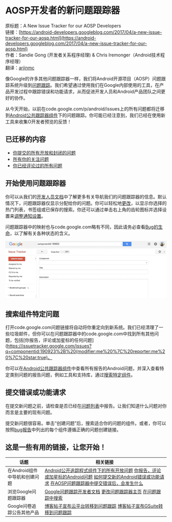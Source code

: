# AOSP开发者的新问题跟踪器

原标题：A New Issue Tracker for our AOSP Developers  
链接：[https://android-developers.googleblog.com/2017/04/a-new-issue-tracker-for-our-aosp.html](https://android-developers.googleblog.com/2017/04/a-new-issue-tracker-for-our-aosp.html)  
作者：Sandie Gong (开发者关系程序经理) & Chris Iremonger（Android技术程序经理）  
翻译：[arjinmc](https://github.com/arjinmc)  

像Google的许多其他问题跟踪器一样，我们将Android开源项目（AOSP）问题跟踪系统升级到[问题跟踪](http://issuetracker.google.com/)。我们希望通过使用我们在Google内部使用的工具，在产品开发过程中跟踪错误和功能请求，从而促进开发人员和Android产品团队之间更好的协作。

从今天开始，以前在code.google.com/p/android/issues上的所有问题都将迁移到[Android公共跟踪器组件](https://issuetracker.google.com/issues?q=componentid:190923%2B%20status:open)下的问题跟踪。你可能已经注意到，我们已经在使用新工具来收集O开发者预览的反馈！

## 已迁移的内容

* [你提交的所有开放和封闭的问题](https://issuetracker.google.com/issues?q=componentid:190923%2B%20reporter:me)
* [所有你的关注问题](https://issuetracker.google.com/issues?q=componentid:190923%2B%20star:true)
* [你已经评论过的所有问题](https://issuetracker.google.com/issues?q=componentid:190923%2B%20modifier:me)

## 开始使用问题跟踪器

你可以从我们的[开发人员文档](https://developers.google.com/issue-tracker/)中了解更多有关导航我们的问题跟踪器的信息。默认情况下，问题跟踪器仅显示分配给你的问题。你可以轻松地[更改](https://developers.google.com/issue-tracker/guides/set-a-homepage)，以显示你选择的热门列表，书签组或已保存的搜索。你还可以通过单击右上角的齿轮图标并选择设置来[调整通知设置](https://developers.google.com/issue-tracker/guides/set-notification-preferences)。

问题跟踪器中的映射也与code.google.com略有不同，因此请务必查看[Bug的生命](https://source.android.com/source/life-of-a-bug.html)，以了解有关各种状态的含义。

![img](../images/2017.4.14.aosp.gif)  

## 搜索组件特定问题

打开code.google.com问题链接将自动将你重定向到新系统。我们已经清理了一些垃圾邮件，但你可以在问题跟踪器中的code.google.com中找到所有其他问题，包括[你报告，评论或加星标的任何问题](https://issuetracker.google.com/issues?q=componentid:190923%2B%20(modifier:me%20%7C%20reporter:me%20%7C%20star:true)。

你可以在[Android公共跟踪器组件](https://issuetracker.google.com/issues?q=componentid:190923%2B%20status:open)中查看所有报告的Android问题，并深入查看特定类别问题的报告问题，例如工具和支持库，通​​过[搜索特定组件](https://developers.google.com/issue-tracker/concepts/components#search)。

## 提交错误或功能请求

在提交新问题之前，请检查是否已经在[问题列表](https://issuetracker.google.com/issues?q=componentid:190923%2B%20status:open)中报告。让我们知道什么问题对你而言是主要的现有问题。

提交新问题很容易。单击“创建问题”后，搜索适合你的问题的组件。或者，你可以按照[bug报告](https://source.android.com/source/report-bugs.html)中列出的每个组件遵循正确的问题创建链接。

## 这是一些有用的链接，让您开始！

话题  | 相关链接
----- | ------------ 
在Android组件中导航和创建问题 | [Android公开追踪程式组件下的所有开放问题](https://issuetracker.google.com/issues?q=componentid:190923%2B%20status:open)  [你报告，评论或加星标的Android问题](https://issuetracker.google.com/issues?q=componentid:190923%2B%20modifier:me%20%7C%20reporter:me%20%7C%20star:true)  [如何提交新的Android错误或功能请求](https://source.android.com/source/report-bugs.html)  [在AOSP问题跟踪器中提交错误后，会发生什么](https://source.android.com/source/life-of-a-bug.html)  
浏览Google问题跟踪器 | [Google问题跟踪开发者文档](https://developers.google.com/issue-tracker/)  [更改问题跟踪器主页](https://developers.google.com/issue-tracker/guides/set-a-homepage) [在问题跟踪中搜索](https://developers.google.com/issue-tracker/concepts/searches)
Google问卷追踪公告其他产品 | [博客帖子宣布云平台转移到问题跟踪](https://cloudplatform.googleblog.com/2017/03/a-new-issue-tracker-for-Google-Cloud-Platformud.html)  [博客帖子宣布GSuite转移到问题跟踪](https://gsuite-developers.googleblog.com/2017/03/a-new-issue-tracker-for-g-suite.html)





